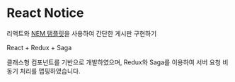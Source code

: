 # React Notice

리액트와 [NEM 탬플릿](https://github.com/Andy-0414/NEM-typescript-v2)을 사용하여 간단한 게시판 구현하기

React + Redux + Saga

클래스형 컴포넌트를 기반으로 개발하였으며, Redux와 Saga를 이용하여 서버 요청 비동기 처리를 맵핑하였습니다.
